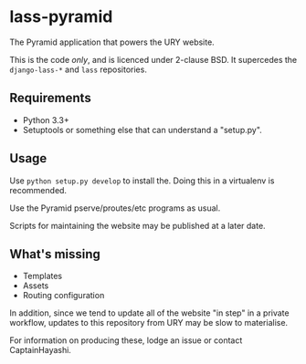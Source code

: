lass-pyramid
============

The Pyramid application that powers the URY website.

This is the code _only_, and is licenced under 2-clause BSD.  It supercedes the `django-lass-*` and `lass` repositories.

Requirements
------------

* Python 3.3+
* Setuptools or something else that can understand a "setup.py".

Usage
-----

Use `python setup.py develop` to install the.  Doing this in a virtualenv is recommended.

Use the Pyramid pserve/proutes/etc programs as usual.

Scripts for maintaining the website may be published at a later date.

What's missing
--------------

* Templates
* Assets
* Routing configuration

In addition, since we tend to update all of the website "in step" in a private workflow, updates to this repository from URY may be slow to materialise.

For information on producing these, lodge an issue or contact CaptainHayashi.
